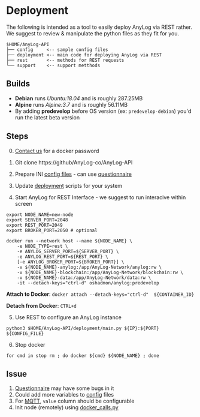 # Deployment 

The following is intended as a tool to easily deploy AnyLog via REST rather. 
We suggest to review & manipulate the python files as they fit for you. 

```
$HOME/AnyLog-API 
├── config     <-- sample config files 
├── deployment <-- main code for deploying AnyLog via REST   
├── rest       <-- methods for REST requests 
└── support    <-- support metthods 
```

## Builds
* **Debian** runs _Ubuntu:18.04_ and is roughly 287.25MB 
* **Alpine** runs _Alpine:3.7_ and is roughly 56.11MB
* By adding **predevelop** before OS version (ex: `predevelop-debian`) you'd run the latest beta version 
 
## Steps 
0. [Contact us](mailto:info@anylog.co) for a docker password

1. Git clone https://github/AnyLog-co/AnyLog-API

2. Prepare INI [config files](config/) - can use [questionnaire](config/questionnaire.sh)

3. Update [deployment](deployment/) scripts for your system 

4. Start AnyLog for REST Interface - we suggest to run interacive within screen
```
export NODE_NAME=new-node
export SERVER_PORT=2048
export REST_PORT=2049 
export BROKER_PORT=2050 # optional

docker run --network host --name ${NODE_NAME} \
    -e NODE_TYPE=rest \
    -e ANYLOG_SERVER_PORT=${SERVER_PORT} \
    -e ANYLOG_REST_PORT=${REST_PORT} \
    [-e ANYLOG_BROKER_PORT=${BROKER_PORT}] \ 
    -v ${NODE_NAME}-anylog:/app/AnyLog-Network/anylog:rw \ 
    -v ${NODE_NAME}-blockchain:/app/AnyLog-Network/blockchain:rw \ 
    -v ${NODE_NAME}-data:/app/AnyLog-Network/data:rw \ 
    -it --detach-keys="ctrl-d" oshadmon/anylog:predevelop
```
**Attach to Docker**: `docker attach --detach-keys="ctrl-d"  ${CONTAINER_ID}`

**Detach from Docker**: `CTRL+d`

5. Use REST to configure an AnyLog instance
```
python3 $HOME/AnyLog-API/deployment/main.py ${IP}:${PORT} ${CONFIG_FILE} 
```

6. Stop docker 
```
for cmd in stop rm ; do docker ${cmd} ${NODE_NAME} ; done
```

## Issue

1. [Questionnaire](config/questionnaire.sh) may have some bugs in it 
2. Could add more variables to [config](config/config.ini) files  
4. For [MQTT](rest/post_cmd.py#L192), `value` column should be configurable
5. Init node (remotely) using [docker_calls.py](deployment/docker_calls.py)
